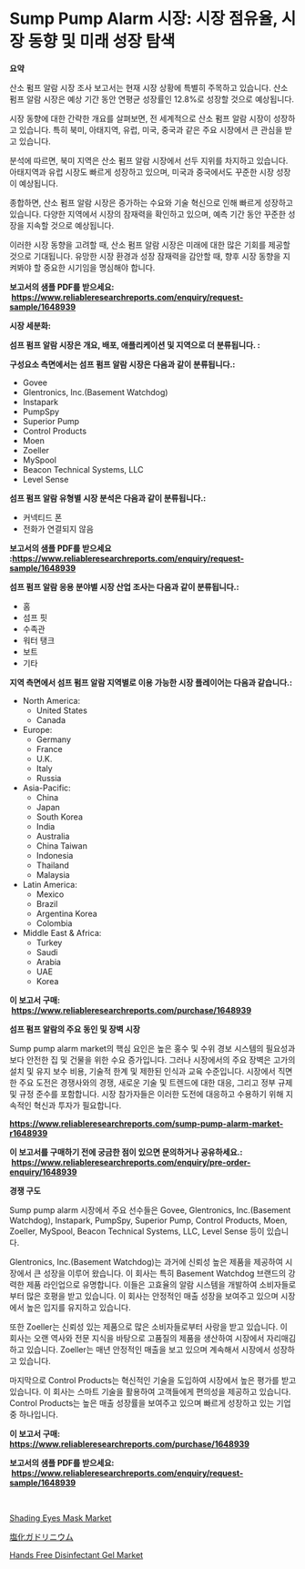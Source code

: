 <p><h1>Sump Pump Alarm 시장: 시장 점유율, 시장 동향 및 미래 성장 탐색</h1></p><p><strong>요약</strong></p>
<p><p>산소 펌프 알람 시장 조사 보고서는 현재 시장 상황에 특별히 주목하고 있습니다. 산소 펌프 알람 시장은 예상 기간 동안 연평균 성장률인 12.8%로 성장할 것으로 예상됩니다.</p><p>시장 동향에 대한 간략한 개요를 살펴보면, 전 세계적으로 산소 펌프 알람 시장이 성장하고 있습니다. 특히 북미, 아태지역, 유럽, 미국, 중국과 같은 주요 시장에서 큰 관심을 받고 있습니다.</p><p>분석에 따르면, 북미 지역은 산소 펌프 알람 시장에서 선두 지위를 차지하고 있습니다. 아태지역과 유럽 시장도 빠르게 성장하고 있으며, 미국과 중국에서도 꾸준한 시장 성장이 예상됩니다.</p><p>종합하면, 산소 펌프 알람 시장은 증가하는 수요와 기술 혁신으로 인해 빠르게 성장하고 있습니다. 다양한 지역에서 시장의 잠재력을 확인하고 있으며, 예측 기간 동안 꾸준한 성장을 지속할 것으로 예상됩니다.</p><p>이러한 시장 동향을 고려할 때, 산소 펌프 알람 시장은 미래에 대한 많은 기회를 제공할 것으로 기대됩니다. 유망한 시장 환경과 성장 잠재력을 감안할 때, 향후 시장 동향을 지켜봐야 할 중요한 시기임을 명심해야 합니다.</p></p>
<p><strong>보고서의 샘플 PDF를 받으세요: &nbsp;<a href="https://www.reliableresearchreports.com/enquiry/request-sample/1648939">https://www.reliableresearchreports.com/enquiry/request-sample/1648939</a></strong></p>
<p><strong>시장 세분화:</strong></p>
<p><strong> 섬프 펌프 알람 시장은 개요, 배포, 애플리케이션 및 지역으로 더 분류됩니다. :</strong></p>
<p><strong>구성요소 측면에서는 섬프 펌프 알람 시장은 다음과 같이 분류됩니다.:</strong></p>
<p><ul><li>Govee</li><li>Glentronics, Inc.(Basement Watchdog)</li><li>Instapark</li><li>PumpSpy</li><li>Superior Pump</li><li>Control Products</li><li>Moen</li><li>Zoeller</li><li>MySpool</li><li>Beacon Technical Systems, LLC</li><li>Level Sense</li></ul></p>
<p><strong> 섬프 펌프 알람 유형별 시장 분석은 다음과 같이 분류됩니다.:</strong></p>
<p><ul><li>커넥티드 폰</li><li>전화가 연결되지 않음</li></ul></p>
<p><strong>보고서의 샘플 PDF를 받으세요 :<a href="https://www.reliableresearchreports.com/enquiry/request-sample/1648939">https://www.reliableresearchreports.com/enquiry/request-sample/1648939</a></strong></p>
<p><strong> 섬프 펌프 알람 응용 분야별 시장 산업 조사는 다음과 같이 분류됩니다.:</strong></p>
<p><ul><li>홈</li><li>섬프 핏</li><li>수족관</li><li>워터 탱크</li><li>보트</li><li>기타</li></ul></p>
<p><strong>지역 측면에서 섬프 펌프 알람 지역별로 이용 가능한 시장 플레이어는 다음과 같습니다.:</strong></p>
<p><ul>
    <li>
        North America:
        <ul>
            <li>United States</li>
            <li>Canada</li>
        </ul>
    </li>
    <li>
        Europe:
        <ul>
            <li>Germany</li>
            <li>France</li>
            <li>U.K.</li>
            <li>Italy</li>
            <li>Russia</li>
        </ul>
    </li>
    <li>
        Asia-Pacific:
        <ul>
            <li>China</li>
            <li>Japan</li>
            <li>South Korea</li>
            <li>India</li>
            <li>Australia</li>
            <li>China Taiwan</li>
            <li>Indonesia</li>
            <li>Thailand</li>
            <li>Malaysia</li>
        </ul>
    </li>
    <li>
        Latin America:
        <ul>
            <li>Mexico</li>
            <li>Brazil</li>
            <li>Argentina Korea</li>
            <li>Colombia</li>
        </ul>
    </li>
    <li>
        Middle East & Africa:
        <ul>
            <li>Turkey</li>
            <li>Saudi</li>
            <li>Arabia</li>
            <li>UAE</li>
            <li>Korea</li>
        </ul>
    </li>
    </ul></p>
<p><strong>이 보고서 구매: &nbsp;<a href="https://www.reliableresearchreports.com/purchase/1648939">https://www.reliableresearchreports.com/purchase/1648939</a></strong></p>
<p><strong>섬프 펌프 알람의 주요 동인 및 장벽 시장</strong></p>
<p><p>Sump pump alarm market의 핵심 요인은 높은 홍수 및 수위 경보 시스템의 필요성과 보다 안전한 집 및 건물을 위한 수요 증가입니다. 그러나 시장에서의 주요 장벽은 고가의 설치 및 유지 보수 비용, 기술적 한계 및 제한된 인식과 교육 수준입니다. 시장에서 직면한 주요 도전은 경쟁사와의 경쟁, 새로운 기술 및 트렌드에 대한 대응, 그리고 정부 규제 및 규정 준수를 포함합니다. 시장 참가자들은 이러한 도전에 대응하고 수용하기 위해 지속적인 혁신과 투자가 필요합니다.</p></p>
<p><strong><a href="https://www.reliableresearchreports.com/sump-pump-alarm-market-r1648939">https://www.reliableresearchreports.com/sump-pump-alarm-market-r1648939</a></strong></p>
<p><strong>이 보고서를 구매하기 전에 궁금한 점이 있으면 문의하거나 공유하세요.: &nbsp;<a href="https://www.reliableresearchreports.com/enquiry/pre-order-enquiry/1648939">https://www.reliableresearchreports.com/enquiry/pre-order-enquiry/1648939</a></strong></p>
<p><strong>경쟁 구도</strong></p>
<p><p>Sump pump alarm 시장에서 주요 선수들은 Govee, Glentronics, Inc.(Basement Watchdog), Instapark, PumpSpy, Superior Pump, Control Products, Moen, Zoeller, MySpool, Beacon Technical Systems, LLC, Level Sense 등이 있습니다. </p><p>Glentronics, Inc.(Basement Watchdog)는 과거에 신뢰성 높은 제품을 제공하여 시장에서 큰 성장을 이루어 왔습니다. 이 회사는 특히 Basement Watchdog 브랜드의 강력한 제품 라인업으로 유명합니다. 이들은 고효율의 알람 시스템을 개발하여 소비자들로부터 많은 호평을 받고 있습니다. 이 회사는 안정적인 매출 성장을 보여주고 있으며 시장에서 높은 입지를 유지하고 있습니다.</p><p>또한 Zoeller는 신뢰성 있는 제품으로 많은 소비자들로부터 사랑을 받고 있습니다. 이 회사는 오랜 역사와 전문 지식을 바탕으로 고품질의 제품을 생산하여 시장에서 자리매김하고 있습니다. Zoeller는 매년 안정적인 매출을 보고 있으며 계속해서 시장에서 성장하고 있습니다.</p><p>마지막으로 Control Products는 혁신적인 기술을 도입하여 시장에서 높은 평가를 받고 있습니다. 이 회사는 스마트 기술을 활용하여 고객들에게 편의성을 제공하고 있습니다. Control Products는 높은 매출 성장률을 보여주고 있으며 빠르게 성장하고 있는 기업 중 하나입니다.</p></p>
<p><strong>이 보고서 구매: &nbsp; <a href="https://www.reliableresearchreports.com/purchase/1648939">https://www.reliableresearchreports.com/purchase/1648939</a></strong></p>
<p><strong>보고서의 샘플 PDF를 받으세요: &nbsp;<a href="https://www.reliableresearchreports.com/enquiry/request-sample/1648939">https://www.reliableresearchreports.com/enquiry/request-sample/1648939</a></strong><strong></strong></p>
<p>&nbsp;</p>
<p><p><a href="https://www.linkedin.com/pulse/analyzing-shading-eyes-mask-market-global-industry-perspective-llikf?trackingId=sAlw33SUGIisPZBqx8bLSQ%3D%3D">Shading Eyes Mask Market</a></p><p><a href="https://github.com/xnljig2898992/Market-Research-Report-List-1/blob/main/507436630999.md">塩化ガドリニウム</a></p><p><a href="https://www.linkedin.com/pulse/hands-free-disinfectant-gel-market-comprehensive-1ewxf?trackingId=2IYXNtmm3TXlrvBiQCZTiA%3D%3D">Hands Free Disinfectant Gel Market</a></p></p>